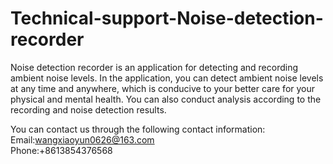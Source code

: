 # Technical-support-Noise-detection-recorder
Noise detection recorder is an application for detecting and recording ambient noise levels. In the application, you can detect ambient noise levels at any time and anywhere, which is conducive to your better care for your physical and mental health. You can also conduct analysis according to the recording and noise detection results.  

You can contact us through the following contact information:  
Email:wangxiaoyun0626@163.com  
Phone:+8613854376568
